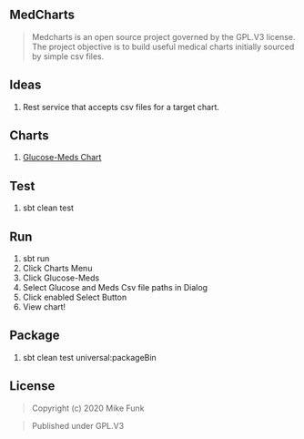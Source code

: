 MedCharts
---------
>Medcharts is an open source project governed by the GPL.V3 license. The project objective is
>to build useful medical charts initially sourced by simple csv files.

Ideas
-----
1. Rest service that accepts csv files for a target chart.

Charts
------
1. [Glucose-Meds Chart](glucose.meds.chart.md)

Test
----
1. sbt clean test

Run
---
1. sbt run
2. Click Charts Menu
3. Click Glucose-Meds
4. Select Glucose and Meds Csv file paths in Dialog
5. Click enabled Select Button
6. View chart!

Package
-------
1. sbt clean test universal:packageBin

License
-------
>Copyright (c) 2020 Mike Funk

>Published under GPL.V3